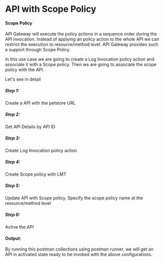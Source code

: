 # API with Scope Policy

#### Scope Policy

API Gateway will execute the policy actions in a sequence order during the API invocation. Instead of applying an policy action to the whole API we can restrict the execution to resource/method level. API Gateway provides such a support through Scope Policy.

In this use case we are going to create a Log Invocation policy action and associate it with a Scope policy. Then we are going to associate the scope policy with the API.

Let's see in detail

##### Step 1:

Create a API with the petstore URL

##### Step 2:

Get API Details by API ID

##### Step 3:

Create Log Invocation policy action

##### Step 4:

Create Scope policy with LMT

##### Step 5:

Update API with Scope policy. Specify the scope policy name at the resource/method level

##### Step 6:

Active the API

#### Output:

By running this postman collections using postman runner, we will get an API in activated state ready to be invoked with the above configurations.